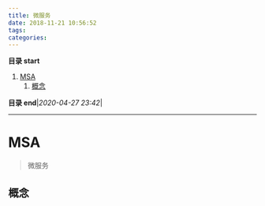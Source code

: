 ```yaml
---
title: 微服务
date: 2018-11-21 10:56:52
tags: 
categories: 
---
```


**目录 start**

1. [MSA](#msa)
    1. [概念](#概念)

**目录 end**|_2020-04-27 23:42_|
****************************************
# MSA
> 微服务

## 概念


